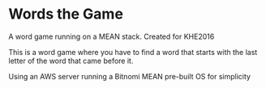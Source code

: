 # Words the Game
A word game running on a MEAN stack. Created for KHE2016

This is a word game where you have to find a word that starts with the last letter of the word that came before it.

Using an AWS server running a Bitnomi MEAN pre-built OS for simplicity
